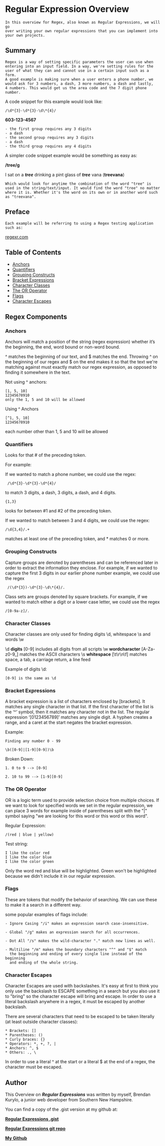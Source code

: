 # Regular Expression Overview

```
In this overview for Regex, also known as Regular Expressions, we will go
over writing your own regular expressions that you can implement into
your own projects.
```

## Summary

```
Regex is a way of setting specific parameters the user can use when
entering into an input field. In a way, we're setting rules for the
user of what they can and cannot use in a certain input such as a form.
A good example is making sure when a user enters a phone number, we
would ask for 3 numbers, a dash, 3 more numbers, a dash and lastly,
4 numbers. This would get us the area code and the 7 digit phone number.
```

A code snippet for this example would look like:

```
/\d*{3}-\d*{3}-\d\*{4}/
```

**603-123-4567**

```
- the first group requires any 3 digits
- a dash
- the second group requires any 3 digits
- a dash
- the third group requires any 4 digits
```

A simpler code snippet example would be something as easy as:

**/tree/g**

I sat on a **_tree_** drinking a pint glass of **_tree_** vana (**treevana**)

```
Which would look for anytime the combination of the word "tree" is
used in the string/text/input. It would find the word "tree" no matter
where it is. Whether it's the word on its own or in another word such
as "treevana".
```

## Preface

```
Each example will be referring to using a Regex testing application such as:
```

[regexr.com](https://regexr.com/)

## Table of Contents

- [Anchors](#anchors)
- [Quantifiers](#quantifiers)
- [Grouping Constructs](#grouping-constructs)
- [Bracket Expressions](#bracket-expressions)
- [Character Classes](#character-classes)
- [The OR Operator](#the-or-operator)
- [Flags](#flags)
- [Character Escapes](#character-escapes)

## Regex Components

### Anchors

Anchors will match a position of the string (regex expression)
whether it’s the beginning, the end, word bound or non-word bound.

^ matches the beginning of our text, and $ matches the end. Throwing
^ on the beginning of our regex and
$ on the end makes it so that the text we're matching against must
exactly match our regex expression, as opposed to finding it somewhere
in the text.

Not using ^ anchors:

```
[1, 5, 10]
12345678910
only the 1, 5 and 10 will be allowed
```

Using ^ Anchors

```
[^1, 5, 10]
12345678910
```

each number other than 1, 5 and 10 will be allowed

### Quantifiers

Looks for that # of the preceding token.

For example:

If we wanted to match a phone number, we could use the regex:

```
 /\d*{3}-\d*{3}-\d*{4}/
```

to match 3 digits, a dash, 3 digits, a dash, and 4 digits.

```
{1,3}
```

looks for between #1 and #2 of the preceding token.

If we wanted to match between 3 and 4
digits, we could use the regex:

```
/\d{3,4}/.+
```

matches at least one of the preceding token, and \* matches 0 or more.

### Grouping Constructs

Capture groups are denoted by parentheses and can be referenced later
in order to extract the information they enclose. For example, if we
wanted to capture the first 3 digits in our earlier phone number example,
we could use the regex

```
 /(\d*{3})-\d*{3}-\d\*{4}/.
```

Class sets are groups
denoted by square brackets. For example, if we wanted to match either
a digit or a lower case letter, we could use the regex

```
/[0-9a-z]/.
```

### Character Classes

Character classes are only used for finding
digits \d, whitespace \s and words \w

\d **digits** [0-9] includes all digits from all scripts
\w **wordcharacter** [A-Za-z0-9_] matches the ASCII characters
\s **whitespace** [\t\r\n\f] matches space, a tab, a carriage return, a line feed

Example of digits \d:

```
[0-9] is the same as \d
```

### Bracket Expressions

A bracket expression is a list of characters enclosed by [brackets].
It matches any single character in that list. If the first character
of the list is the ‘^’ symbol, then it matches any character not in
the list. The regular expression ‘[0123456789]’ matches any single
digit. A hyphen creates a range, and a caret at the start negates
the bracket expression.

Example:

```
Finding any number 0 - 99

\b([0-9]|[1-9][0-9])\b
```

Broken Down:

```
1. 0 to 9 --> [0-9]

2. 10 to 99 --> [1-9][0-9]
```

### The OR Operator

OR is a logic term used to provide selection choice from multiple
choices. If we want to look for specified words we set in the regular
expression, we can place 3 words for example inside of parentheses
split with the "|" symbol saying "we are looking for this word or
this word or this word".

Regular Expression:

```
/(red | blue | yellow)
```

Test string:

```
I like the color red
I like the color blue
I like the color green
```

Only the word red and blue will be highlighted. Green won't be
highlighted because we didn't include it in our regular expression.

### Flags

These are tokens that modify the behavior of searching. We can use these to make it a search in a different way.

some popular examples of flags include:

```
- Ignore Casing "/i" makes an expression search case-insensitive.

- Global "/g" makes an expression search for all occurrences.

- Dot All "/s" makes the wild-character "." match new lines as well.

- Multiline "/m" makes the boundary characters "^" and "$" match
  the beginning and ending of every single line instead of the beginning
  and ending of the whole string.
```

### Character Escapes

Character Escapes are used with backslashes. It's easy at first to think you
only use the backslash to ESCAPE something in a search but you also use it to
"bring" so the character escape will bring and escape. In order to use a
literal backslash anywhere in a regex, it must be escaped by another backslash.

There are several characters that need to be escaped to be taken literally (at least outside character classes):

```
* Brackets: []
* Parentheses: ()
* Curly braces: {}
* Operators: *, +, ?, |
* Anchors: ^, $
* Others: ., \
```

In order to use a literal ^ at the start or a literal $ at the end of a regex, the character must be escaped.

## Author

This Overview on **_Regular Expressions_** was written by myself, Brendan Kurylo,
a junior web developer from Southern New Hampshire.

You can find a copy of the .gist version at my github at:

**[Regular Expressions .gist](https://github.com/Bkrendan12/Regex-Tutorial/blob/master/gist-template.md)**

**[Regular Expressions git repo](https://github.com/Bkrendan12/Regex-Tutorial)**

**[My Github](https://github.com/Bkrendan12)**
